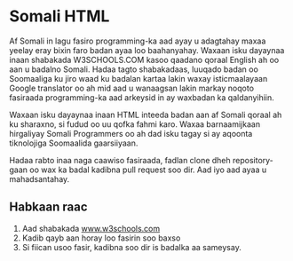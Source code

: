 # Somali HTML

Af Somali in lagu fasiro programming-ka aad ayay u adagtahay maxaa yeelay eray bixin faro badan ayaa loo baahanyahay. Waxaan isku dayaynaa inaan shabakada W3SCHOOLS.COM kasoo qaadano qoraal English ah oo aan u badalno Somali. Hadaa tagto shabakadaas, luuqado badan oo Soomaaliga ku jiro waad ku badalan kartaa lakin waxay isticmaalayaan Google translator oo ah mid aad u wanaagsan lakin markay noqoto fasiraada programming-ka aad arkeysid in ay waxbadan ka qaldanyihiin.

Waxaan isku dayaynaa inaan HTML inteeda badan aan af Somali qoraal ah ku sharaxno, si fudud oo uu qofka fahmi karo. Waxaa barnaamijkaan hirgaliyay Somali Programmers oo ah dad isku tagay si ay aqoonta tiknolojiga Soomaalida gaarsiiyaan.

Hadaa rabto inaa naga caawiso fasiraada, fadlan clone dheh repository-gaan oo wax ka badal kadibna pull request soo dir. Aad iyo aad ayaa u mahadsantahay.

## Habkaan raac

1. Aad shabakada www.w3schools.com
2. Kadib qayb aan horay loo fasirin soo baxso
3. Si fiican usoo fasir, kadibna soo dir is badalka aa sameysay.
